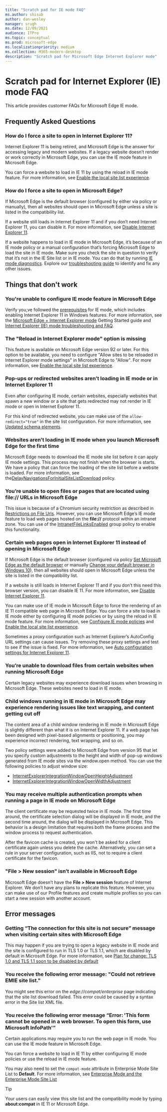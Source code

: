 ```yaml
---
title: "Scratch pad for IE mode FAQ"
ms.author: shisub
author: dan-wesley
manager: srugh
ms.date: 12/09/2021
audience: ITPro
ms.topic: conceptual
ms.prod: microsoft-edge
ms.localizationpriority: medium
ms.collection: M365-modern-desktop
description: "Scratch pad for Microsoft Edge Internet Explorer mode"
---
```


# Scratch pad for Internet Explorer (IE) mode FAQ

This article provides customer FAQs for Microsoft Edge IE mode.

## Frequently Asked Questions

### How do I force a site to open in Internet Explorer 11?

Internet Explorer 11 is being retired, and Microsoft Edge is the answer for accessing legacy and modern websites. If a legacy website doesn’t render or work correctly in Microsoft Edge, you can use the IE mode feature in Microsoft Edge.

You can force a website to load in IE 11 by using the reload in IE mode feature. For more information, see  [Enable the local site list experience](/deployedge/edge-ie-mode-local-site-list#enable-the-local-site-list-experience).

### How do I force a site to open in Microsoft Edge?

If Microsoft Edge is the default browser (configured by either via policy or manually), then all websites should open in Microsoft Edge unless a site is listed in the compatibility list.

If a website still loads in Internet Explorer 11 and if you don’t need Internet Explorer 11, you can disable it. For more information, see [Disable Internet Explorer 11](/deployedge/edge-ie-disable-ie11).

If a website happens to load in IE mode in Microsoft Edge, it’s because of an IE mode policy or a manual configuration that’s forcing Microsoft Edge to load the site in IE mode. Make sure you check the site in question to verify that it’s not in the IE Site list or in IE mode. You can do that by running [IE mode diagnostics](/deployedge/edge-ie-mode-faq#get-general-diagnostic-and-configuration-information). Explore our [troubleshooting guide](/deployedge/edge-ie-mode-faq) to identify and fix any other issues.

## Things that don't work

### You're unable to configure IE mode feature in Microsoft Edge

Verify you,ve followed the [prerequisites](/deployedge/edge-ie-mode#prerequisites) for IE mode, which includes enabling Internet Explorer 11 in Windows features. For more information, see  the [Microsoft Edge + Internet Explorer mode](https://query.prod.cms.rt.microsoft.com/cms/api/am/binary/RWEHMs) Getting Started guide and [Internet Explorer (IE) mode troubleshooting and FAQ](/deployedge/edge-ie-mode-faq).

### The "Reload in Internet Explorer mode" option is missing

This feature is available on Microsoft Edge version 92 or later. For this option to be available, you need to configure "Allow sites to be reloaded in Internet Explorer mode settings" in Microsoft Edge to "Allow".  For more information, see [Enable the local site list experience](/deployedge/edge-ie-mode-local-site-list#enable-the-local-site-list-experience).

### Pop-ups or redirected websites aren’t loading in IE mode or in Internet Explorer 11

Even after configuring IE mode, certain websites, especially websites that spawn a new window or a site that gets redirected may not render in IE mode or open in Internet Explorer 11.

For this kind of redirected website, you can make use of the `allow-redirect="true"` in the site list configuration. For more information, see [Updated schema elements](/internet-explorer/ie11-deploy-guide/enterprise-mode-schema-version-2-guidance#updated-schema-elements).

### Websites aren’t loading in IE mode when you launch Microsoft Edge for the first time

Microsoft Edge needs to download the IE mode site list before it can apply IE mode settings. This process may not finish when the browser is starts. We have a policy that can force the loading of the site list before a website is loaded. For more information, see the[DelayNavigationsForInitialSiteListDownload](/deployedge/microsoft-edge-policies#delaynavigationsforinitialsitelistdownload) policy.

### You’re unable to open files or pages that are located using file:// URLs in Microsoft Edge

This issue is because of a Chromium security restriction as described in [Restrictions on File Urls](https://textslashplain.com/2019/10/09/navigating-to-file-urls/). However, you can use Microsoft Edge’s IE mode feature to load web pages hosted on the **file://** protocol within an intranet zone. You can use of the [IntranetFileLinksEnabled](/deployedge/microsoft-edge-policies#intranetfilelinksenabled) group policy to enable this functionality.

### Certain web pages open in Internet Explorer 11 instead of opening in Microsoft Edge

If Microsoft Edge is the default browser (configured via policy [Set Microsoft Edge as the default browser](/deployedge/edge-default-browser) or manually [Change your default browser in Windows 10](/windows/change-your-default-browser-in-windows-10-020c58c6-7d77-797a-b74e-8f07946c5db6)), then all websites should open in Microsoft Edge unless the site is listed in the compatibility list.

If a website is still loads in Internet Explorer 11 and if you don’t this need this browser version, you can disable IE 11. For more information, see [Disable Internet Explorer 11](/deployedge/edge-ie-disable-ie11).

You can make use of IE mode in Microsoft Edge to force the rendering of an IE 11 compatible web page in Microsoft Edge. You can force a site to load in IE mode either by configuring IE mode policies or by using the reload in IE mode feature. For more information, see [Configure IE mode policies](/deployedge/edge-ie-mode-policies) and [Enable the local site list experience](/deployedge/edge-ie-mode-local-site-list#enable-the-local-site-list-experience).

Sometimes a proxy configuration such as Internet Explorer’s AutoConfig URL settings can cause issues. Try removing these proxy settings and test to see if the issue is fixed. For more information, see [Auto configuration settings for Internet Explorer 11](/internet-explorer/ie11-deploy-guide/auto-configuration-settings-for-ie11).

### You’re unable to download files from certain websites when running Microsoft Edge

Certain legacy websites may experience download issues when browsing in Microsoft Edge. These websites need to load in IE mode.

### Child windows running in IE mode in Microsoft Edge may experience rendering issues like text wrapping, and content getting cut off

The content area of a child window rendering in IE mode in Microsoft Edge is slightly different than what it is on Internet Explorer 11. If a web page has been designed with pixel-based alignments or positioning, you may experience incorrect rendering, text wrapping, and so on.

Two policy settings were added to Microsoft Edge from version 95 that let you specify custom adjustments to the height and width of pop-up windows generated from IE mode sites via the window.open method. You can use the following policies to adjust window size:

- [InternetExplorerIntegrationWindowOpenHeightAdjustment](/deployedge/microsoft-edge-policies#internetexplorerintegrationwindowopenheightadjustment)
- [InternetExplorerIntegrationWindowOpenWidthAdjustment](/deployedge/microsoft-edge-policies#internetexplorerintegrationwindowopenwidthadjustment)

### You may receive multiple authentication prompts when running a page in IE mode on Microsoft Edge

The client certificate may be requested twice in IE mode. The first time around, the certificate selection dialog will be displayed in IE mode, and the second time around, the dialog will be displayed in Microsoft Edge. This behavior is a design limitation that requires both the frame process and the window process to request authentication.

After the favicon cache is created, you won't be asked for a client certificate again unless you delete the cache. Alternatively, you can set a rule in your server configuration, such as IIS, not to require a client certificate for the favicon.

### "File > New session" isn’t available in Microsoft Edge

Microsoft Edge doesn’t have the **File > New session** feature of Internet Explorer. We don’t have any plans to replicate this feature. However, you can make use of our Profile features and create multiple profiles so you can start a new session with another account.

<!--- begin error messages --->
## Error messages

### Getting “The connection for this site is not secure” message when visiting certain sites with Microsoft Edge

This may happen if you are trying to open a legacy website in IE mode and the site is configured to run in TLS 1.0 or TLS 1.1, which are disabled by default in Microsoft Edge. For more information, see [Plan for change: TLS 1.0 and TLS 1.1 soon to be disabled by default](https://blogs.windows.com/msedgedev/2020/03/31/tls-1-0-tls-1-1-schedule-update-edge-ie11/)

### You receive the following error message: "Could not retrieve EMIE site list."

You might see this error on the *edge://compat/enterprise* page indicating that the site list download failed. This error could be caused by a syntax error in the Site list XML file.

### You receive the following error message “Error: 'This form cannot be opened in a web browser. To open this form, use Microsoft InfoPath'”

Certain applications may require you to run the web page in IE mode. You can use the IE mode feature in  Microsoft Edge.

You can force a website to load in IE 11 by either configuring IE mode policies or use the reload in IE mode feature.

You may also need to set the `compat-mode` attribute in Enterprise Mode Site List to **Default**. For more information, see [Enterprise Mode and the Enterprise Mode Site List](/internet-explorer/ie11-deploy-guide/what-is-enterprise-mode#enterprise-mode-and-the-enterprise-mode-site-list-1)

> [!TIP]
> Your users can easily view this site list and the compatibility mode by typing **about:compat** in IE 11 or Microsoft Edge.

<!-- end error messages ---->
